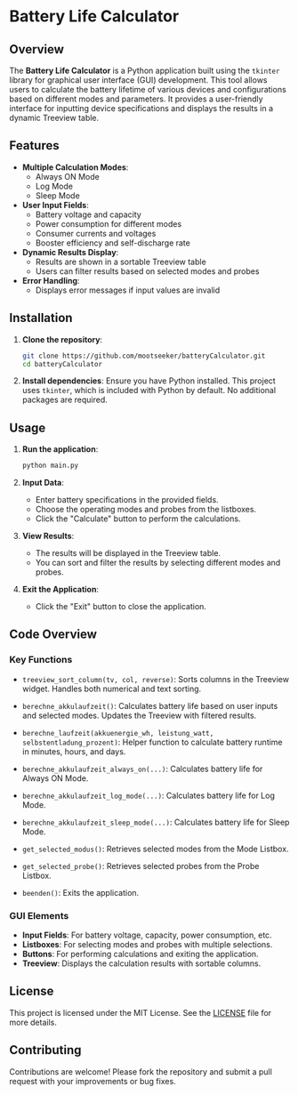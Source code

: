 # Battery Life Calculator

## Overview

The **Battery Life Calculator** is a Python application built using the `tkinter` library for graphical user interface (GUI) development. This tool allows users to calculate the battery lifetime of various devices and configurations based on different modes and parameters. It provides a user-friendly interface for inputting device specifications and displays the results in a dynamic Treeview table.

## Features

- **Multiple Calculation Modes**: 
  - Always ON Mode
  - Log Mode
  - Sleep Mode
- **User Input Fields**: 
  - Battery voltage and capacity
  - Power consumption for different modes
  - Consumer currents and voltages
  - Booster efficiency and self-discharge rate
- **Dynamic Results Display**: 
  - Results are shown in a sortable Treeview table
  - Users can filter results based on selected modes and probes
- **Error Handling**: 
  - Displays error messages if input values are invalid

## Installation

1. **Clone the repository**:
    ```bash
    git clone https://github.com/mootseeker/batteryCalculator.git
    cd batteryCalculator
    ```

2. **Install dependencies**:
   Ensure you have Python installed. This project uses `tkinter`, which is included with Python by default. No additional packages are required.

## Usage

1. **Run the application**:
    ```bash
    python main.py
    ```

2. **Input Data**:
   - Enter battery specifications in the provided fields.
   - Choose the operating modes and probes from the listboxes.
   - Click the "Calculate" button to perform the calculations.

3. **View Results**:
   - The results will be displayed in the Treeview table.
   - You can sort and filter the results by selecting different modes and probes.

4. **Exit the Application**:
   - Click the "Exit" button to close the application.

## Code Overview

### Key Functions

- `treeview_sort_column(tv, col, reverse)`: Sorts columns in the Treeview widget. Handles both numerical and text sorting.

- `berechne_akkulaufzeit()`: Calculates battery life based on user inputs and selected modes. Updates the Treeview with filtered results.

- `berechne_laufzeit(akkuenergie_wh, leistung_watt, selbstentladung_prozent)`: Helper function to calculate battery runtime in minutes, hours, and days.

- `berechne_akkulaufzeit_always_on(...)`: Calculates battery life for Always ON Mode.

- `berechne_akkulaufzeit_log_mode(...)`: Calculates battery life for Log Mode.

- `berechne_akkulaufzeit_sleep_mode(...)`: Calculates battery life for Sleep Mode.

- `get_selected_modus()`: Retrieves selected modes from the Mode Listbox.

- `get_selected_probe()`: Retrieves selected probes from the Probe Listbox.

- `beenden()`: Exits the application.

### GUI Elements

- **Input Fields**: For battery voltage, capacity, power consumption, etc.
- **Listboxes**: For selecting modes and probes with multiple selections.
- **Buttons**: For performing calculations and exiting the application.
- **Treeview**: Displays the calculation results with sortable columns.

## License

This project is licensed under the MIT License. See the [LICENSE](LICENSE) file for more details.

## Contributing

Contributions are welcome! Please fork the repository and submit a pull request with your improvements or bug fixes.

